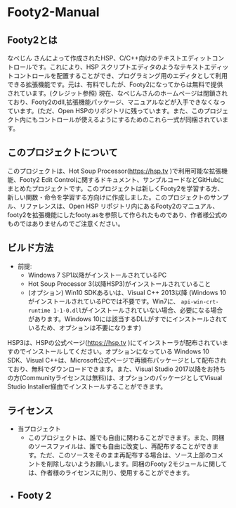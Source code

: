 # Footy2-Manual
## Footy2とは
なべじん さんによって作成されたHSP、C/C++向けのテキストエディットコントロールです。これにより、HSP スクリプトエディタのようなテキストエディットコントロールを配置することができ、プログラミング用のエディタとして利用できる拡張機能です。元は、有料でしたが、Footy2になってからは無料で提供されています。(クレジット参照)
現在、なべじんさんのホームページは閉鎖されており、Footy2のdll,拡張機能パッケージ、マニュアルなどが入手できなくなっています。(ただ、Open HSPのリポジトリに残っています。また、このプロジェクト内にもコントロールが使えるようにするためのこれら一式が同梱されています。
## このプロジェクトについて
このプロジェクトは、Hot Soup Processor(https://hsp.tv )で利用可能な拡張機能、Footy2 Edit Controlに関するドキュメント、サンプルコードなどGitHubにまとめたプロジェクトです。このプロジェクトは新しくFooty2を学習する方、新しい関数・命令を学習する方向けに作成しました。このプロジェクトのサンプル、リファレンスは、Open HSP リポジトリ内にあるFooty2のマニュアル、footy2を拡張機能にしたfooty.asを参照して作られたものであり、作者様公式のものではありませんのでご注意ください。
## ビルド方法
- 前提: 
   - Windows 7 SP1以降がインストールされているPC
   - Hot Soup Processor 3(以降HSP3)がインストールされていること
   - (オプション) Win10 SDKあるいは、Visual C++ 2013以降 (Windows 10がインストールされているPCでは不要です。Win7に、
   `api-win-crt-runtime 1-1-0.dll`がインストールされていない場合、必要になる場合があります。Windows 10には該当するDLLがすでにインストールされているため、オプションは不要になります)
 
 HSP3は、HSPの公式ページ(https://hsp.tv )にてインストーラが配布されていますのでインストールしてください。オプションになっている Windows 10 SDK、Visual C++は、Microsoft公式ページで再頒布パッケージとして配布されており、無料でダウンロードできます。また、Visual Studio 2017以降をお持ちの方(Communityライセンスは無料)は、オプションのパッケージとしてVisual Studio Installer経由でインストールすることができます。
## ライセンス
- 当プロジェクト
   - このプロジェクトは、誰でも自由に関わることができます。また、同梱のソースファイルは、誰でも自由に改変し、再配布することができます。ただ、このソースをそのまま再配布する場合は、ソース上部のコメントを削除しないようお願いします。同梱のFooty 2モジュールに関しては、作者様のライセンスに則り、使用することができます。
- Footy 2
   - 
